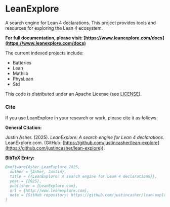 # LeanExplore

A search engine for Lean 4 declarations. This project provides tools and resources for exploring the Lean 4 ecosystem.

**For full documentation, please visit: [https://www.leanexplore.com/docs](https://www.leanexplore.com/docs)**

The current indexed projects include:

* Batteries
* Lean
* Mathlib
* PhysLean
* Std

This code is distributed under an Apache License (see [LICENSE](LICENSE)).

### Cite

If you use LeanExplore in your research or work, please cite it as follows:

**General Citation:**

Justin Asher. (2025). *LeanExplore: A search engine for Lean 4 declarations*. LeanExplore.com. (GitHub: [https://github.com/justincasher/lean-explore](https://github.com/justincasher/lean-explore)).

**BibTeX Entry:**

```bibtex
@software{Asher_LeanExplore_2025,
  author = {Asher, Justin},
  title = {{LeanExplore: A search engine for Lean 4 declarations}},
  year = {2025},
  publisher = {LeanExplore.com},
  url = {http://www.leanexplore.com},
  note = {GitHub repository: https://github.com/justincasher/lean-explore}
}
```
